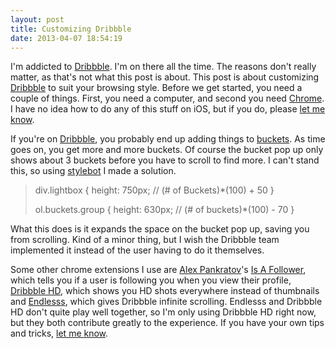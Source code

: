 ```yaml
---
layout: post
title: Customizing Dribbble
date: 2013-04-07 18:54:19
---
```


I'm addicted to [Dribbble](http://dribbble.com/RobSim). I'm on there all the time. The reasons don't really matter, as that's not what this post is about. This post is about customizing [Dribbble](http://dribbble.com) to suit your browsing style. Before we get started, you need a couple of things. First, you need a computer, and second you need [Chrome](https://www.google.com/intl/en/chrome/browser/). I have no idea how to do any of this stuff on iOS, but if you do, please [let me know](mailto:me@robs.im).

If you're on [Dribbble](http://dribbble.com), you probably end up adding things to [buckets](http://blog.dribbble.com/post/5674008788/buckets). As time goes on, you get more and more buckets. Of course the bucket pop up only shows about 3 buckets before you have to scroll to find more. I can't stand this, so using [stylebot](https://github.com/ankit/stylebot) I made a solution.
>div.lightbox {
>    height: 750px; // (# of Buckets)*(100) + 50
>}
>
>ol.buckets.group {
>    height: 630px; // (# of buckets)*(100) - 70
>}

What this does is it expands the space on the bucket pop up, saving you from scrolling. Kind of a minor thing, but I wish the Dribbble team implemented it instead of the user having to do it themselves.

Some other chrome extensions I use are [Alex Pankratov](http://swapped.cc/)'s [Is A Follower](http://swapped.cc/#!/is-a-follower), which tells you if a user is following you when you view their profile, [Dribbble HD](https://github.com/Darsain/chrome-dribbblehd), which shows you HD shots everywhere instead of thumbnails and [Endlesss](https://github.com/dedene/endlesss), which gives Dribbble infinite scrolling. Endlesss and Dribbble HD don't quite play well together, so I'm only using Dribbble HD right now, but they both contribute greatly to the experience. If you have your own tips and tricks, [let me know](mailto:me@robs.im).
